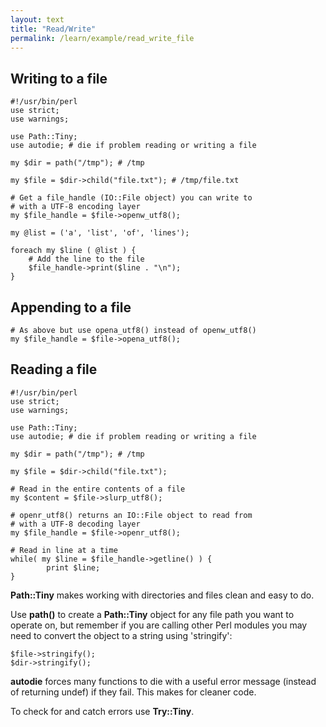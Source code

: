 ```yaml
---
layout: text
title: "Read/Write" 
permalink: /learn/example/read_write_file
---
```




## Writing to a file

```
#!/usr/bin/perl
use strict;
use warnings;

use Path::Tiny;
use autodie; # die if problem reading or writing a file

my $dir = path("/tmp"); # /tmp

my $file = $dir->child("file.txt"); # /tmp/file.txt

# Get a file_handle (IO::File object) you can write to
# with a UTF-8 encoding layer
my $file_handle = $file->openw_utf8();

my @list = ('a', 'list', 'of', 'lines');

foreach my $line ( @list ) {
    # Add the line to the file
    $file_handle->print($line . "\n");
}
```

## Appending to a file

```
# As above but use opena_utf8() instead of openw_utf8()
my $file_handle = $file->opena_utf8();
```

## Reading a file
```
#!/usr/bin/perl
use strict;
use warnings;

use Path::Tiny;
use autodie; # die if problem reading or writing a file

my $dir = path("/tmp"); # /tmp

my $file = $dir->child("file.txt");

# Read in the entire contents of a file
my $content = $file->slurp_utf8();

# openr_utf8() returns an IO::File object to read from
# with a UTF-8 decoding layer
my $file_handle = $file->openr_utf8();

# Read in line at a time
while( my $line = $file_handle->getline() ) {
        print $line;
}
```

**Path::Tiny** makes working with directories and files clean and easy to do. 

Use **path()** to create a **Path::Tiny** object for any file path you want to operate on, but remember if you are calling other Perl modules you may need to convert the object to a string using 'stringify':
```
$file->stringify();
$dir->stringify();
```

**autodie** forces many functions to die with a useful error message (instead of returning undef) if they fail. This makes for cleaner code. 

To check for and catch errors use **Try::Tiny**.


